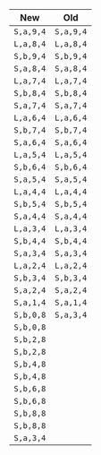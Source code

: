| New | Old| 
|----|:--:|
|`S,a,9,4`|`S,a,9,4`|
|`L,a,8,4`|`L,a,8,4`|
|`S,b,9,4`|`S,b,9,4`|
|`S,a,8,4`|`S,a,8,4`|
|`L,a,7,4`|`L,a,7,4`|
|`S,b,8,4`|`S,b,8,4`|
|`S,a,7,4`|`S,a,7,4`|
|`L,a,6,4`|`L,a,6,4`|
|`S,b,7,4`|`S,b,7,4`|
|`S,a,6,4`|`S,a,6,4`|
|`L,a,5,4`|`L,a,5,4`|
|`S,b,6,4`|`S,b,6,4`|
|`S,a,5,4`|`S,a,5,4`|
|`L,a,4,4`|`L,a,4,4`|
|`S,b,5,4`|`S,b,5,4`|
|`S,a,4,4`|`S,a,4,4`|
|`L,a,3,4`|`L,a,3,4`|
|`S,b,4,4`|`S,b,4,4`|
|`S,a,3,4`|`S,a,3,4`|
|`L,a,2,4`|`L,a,2,4`|
|`S,b,3,4`|`S,b,3,4`|
|`S,a,2,4`|`S,a,2,4`|
|`S,a,1,4`|`S,a,1,4`|
|`S,b,0,8`|`S,a,3,4`|
|`S,b,0,8`|
|`S,b,2,8`|
|`S,b,2,8`|
|`S,b,4,8`|
|`S,b,4,8`|
|`S,b,6,8`|
|`S,b,6,8`|
|`S,b,8,8`|
|`S,b,8,8`|
|`S,a,3,4`|
